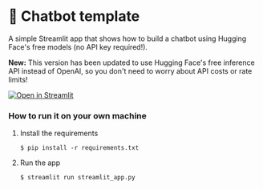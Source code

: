 # 💬 Chatbot template

A simple Streamlit app that shows how to build a chatbot using Hugging Face's free models (no API key required!).

**New:** This version has been updated to use Hugging Face's free inference API instead of OpenAI, so you don't need to worry about API costs or rate limits!

[![Open in Streamlit](https://static.streamlit.io/badges/streamlit_badge_black_white.svg)](https://chatbot-template.streamlit.app/)

### How to run it on your own machine

1. Install the requirements

   ```
   $ pip install -r requirements.txt
   ```

2. Run the app

   ```
   $ streamlit run streamlit_app.py
   ```
